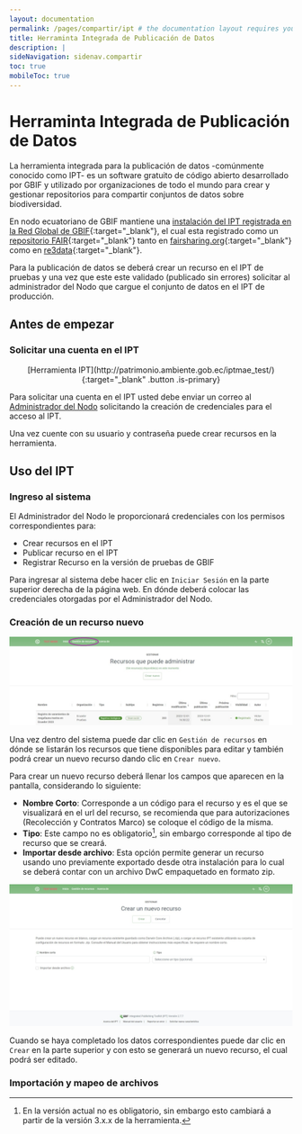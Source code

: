 ```yaml
---
layout: documentation
permalink: /pages/compartir/ipt # the documentation layout requires you to fill the permalink for it to be highlighted in the side navigation
title: Herraminta Integrada de Publicación de Datos
description: |
sideNavigation: sidenav.compartir
toc: true
mobileToc: true
---
```

# Herraminta Integrada de Publicación de Datos
La herramienta integrada para la publicación de datos -comúnmente conocido como IPT- es un software gratuito de código abierto desarrollado por GBIF y utilizado por organizaciones de todo el mundo para crear y gestionar repositorios para compartir conjuntos de datos sobre biodiversidad.

En nodo ecuatoriano de GBIF mantiene una [instalación del IPT registrada en la Red Global de GBIF](https://www.gbif.org/installation/9df8109c-684d-416b-819b-7bc09adc500b){:target="_blank"}, el cual esta registrado como un [repositorio FAIR](https://www.go-fair.org/fair-principles/){:target="_blank"} tanto en [fairsharing.org](https://doi.org/10.25504/FAIRsharing.53342f){:target="_blank"} como en [re3data](http://doi.org/10.17616/R31NJNFS){:target="_blank"}.

Para la publicación de datos se deberá crear un recurso en el IPT de pruebas y una vez que este este validado (publicado sin errores) solicitar al administrador del Nodo que cargue el conjunto de datos en el IPT de producción.

## Antes de empezar

### Solicitar una cuenta en el IPT

<p style="text-align: center;">[Herramienta IPT](http://patrimonio.ambiente.gob.ec/iptmae_test/){:target="_blank" .button .is-primary}</p>

Para solicitar una cuenta en el IPT usted debe enviar un correo al [Administrador del Nodo](mailto:victor.chocho@ambiente.gob.ec) solicitando la creación de credenciales para el acceso al IPT.

Una vez cuente con su usuario y contraseña puede crear recursos en la herramienta. 

## Uso del IPT

### Ingreso al sistema

El Administrador del Nodo le proporcionará credenciales con los permisos correspondientes para:

- Crear recursos en el IPT
- Publicar recurso en el IPT
- Registrar Recurso en la versión de pruebas de GBIF

Para ingresar al sistema debe hacer clic en `Iniciar Sesión` en la parte superior derecha de la página web. En dónde deberá colocar las credenciales otorgadas por el Administrador del Nodo.

### Creación de un recurso nuevo

![Gestión de recursos](/pages/compartir/img/ipt-recursos.jpeg "Gestión de recursos")

Una vez dentro del sistema puede dar clic en `Gestión de recursos` en dónde se listarán los recursos que tiene disponibles para editar y también podrá crear un nuevo recurso dando clic en `Crear nuevo`.

Para crear un nuevo recurso deberá llenar los campos que aparecen en la pantalla, considerando lo siguiente:

- **Nombre Corto**: Corresponde a un código para el recurso y es el que se visualizará en el url del recurso, se recomienda que para autorizaciones (Recolección y Contratos Marco) se coloque el código de la misma.
- **Tipo**: Este campo no es obligatorio[^1], sin embargo corresponde al tipo de recurso que se creará.
- **Importar desde archivo**: Esta opción permite generar un recurso usando uno previamente exportado desde otra instalación para lo cual se deberá contar con un archivo DwC empaquetado en formato zip.

![Crear un nuevo recurso](/pages/compartir/img/ipt-nuevo-1.jpeg "Crear un nuevo recurso")

Cuando se haya completado los datos correspondientes puede dar clic en `Crear` en la parte superior y con esto se generará un nuevo recurso, el cual podrá ser editado.

### Importación y mapeo de archivos


[^1]: En la versión actual no es obligatorio, sin embargo esto cambiará a partir de la versión 3.x.x de la herramienta.